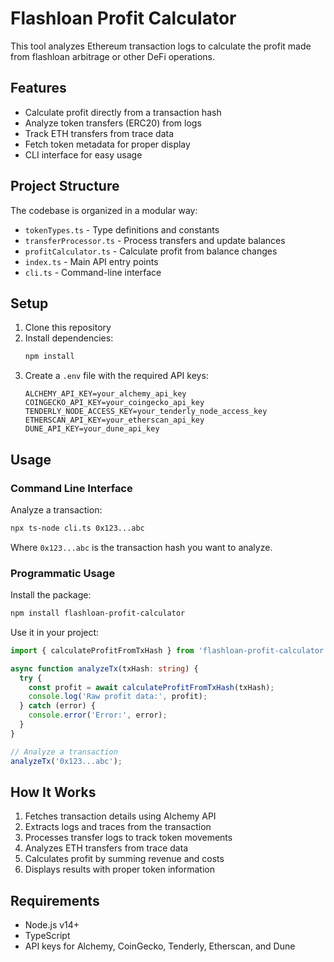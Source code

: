 # Flashloan Profit Calculator

This tool analyzes Ethereum transaction logs to calculate the profit made from flashloan arbitrage or other DeFi operations.

## Features

- Calculate profit directly from a transaction hash
- Analyze token transfers (ERC20) from logs
- Track ETH transfers from trace data
- Fetch token metadata for proper display
- CLI interface for easy usage

## Project Structure

The codebase is organized in a modular way:

- `tokenTypes.ts` - Type definitions and constants
- `transferProcessor.ts` - Process transfers and update balances
- `profitCalculator.ts` - Calculate profit from balance changes
- `index.ts` - Main API entry points
- `cli.ts` - Command-line interface

## Setup

1. Clone this repository
2. Install dependencies:
   ```bash
   npm install
   ```
3. Create a `.env` file with the required API keys:
   ```
   ALCHEMY_API_KEY=your_alchemy_api_key
   COINGECKO_API_KEY=your_coingecko_api_key
   TENDERLY_NODE_ACCESS_KEY=your_tenderly_node_access_key
   ETHERSCAN_API_KEY=your_etherscan_api_key
   DUNE_API_KEY=your_dune_api_key
   ```

## Usage

### Command Line Interface

Analyze a transaction:

```bash
npx ts-node cli.ts 0x123...abc
```

Where `0x123...abc` is the transaction hash you want to analyze.

### Programmatic Usage

Install the package:

```bash
npm install flashloan-profit-calculator
```

Use it in your project:

```typescript
import { calculateProfitFromTxHash } from 'flashloan-profit-calculator';

async function analyzeTx(txHash: string) {
  try {
    const profit = await calculateProfitFromTxHash(txHash);
    console.log('Raw profit data:', profit);
  } catch (error) {
    console.error('Error:', error);
  }
}

// Analyze a transaction
analyzeTx('0x123...abc');
```

## How It Works

1. Fetches transaction details using Alchemy API
2. Extracts logs and traces from the transaction
3. Processes transfer logs to track token movements
4. Analyzes ETH transfers from trace data
5. Calculates profit by summing revenue and costs
6. Displays results with proper token information

## Requirements

- Node.js v14+
- TypeScript
- API keys for Alchemy, CoinGecko, Tenderly, Etherscan, and Dune
